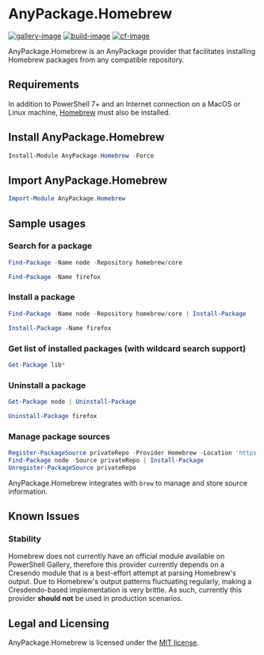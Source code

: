 # AnyPackage.Homebrew

[![gallery-image]][gallery-site]
[![build-image]][build-site]
[![cf-image]][cf-site]

[gallery-image]: https://img.shields.io/powershellgallery/dt/AnyPackage.Homebrew
[build-image]: https://img.shields.io/github/actions/workflow/status/anypackage/homebrew/CI.yml
[cf-image]: https://img.shields.io/codefactor/grade/github/anypackage/Homebrew
[gallery-site]: https://www.powershellgallery.com/packages/AnyPackage.Homebrew
[build-site]: https://github.com/anypackage/homebrew/actions/workflows/CI.yml
[cf-site]: https://www.codefactor.io/repository/github/anypackage/Homebrew

AnyPackage.Homebrew is an AnyPackage provider that facilitates installing Homebrew packages from any compatible repository.

## Requirements

In addition to PowerShell 7+ and an Internet connection on a MacOS or Linux machine, [Homebrew](https://brew.sh/) must also be installed.

## Install AnyPackage.Homebrew

```PowerShell
Install-Module AnyPackage.Homebrew -Force
```

## Import AnyPackage.Homebrew

```PowerShell
Import-Module AnyPackage.Homebrew
```

## Sample usages

### Search for a package

```PowerShell
Find-Package -Name node -Repository homebrew/core

Find-Package -Name firefox
```

### Install a package

```PowerShell
Find-Package -Name node -Repository homebrew/core | Install-Package

Install-Package -Name firefox
```

### Get list of installed packages (with wildcard search support)

```PowerShell
Get-Package lib*
```

### Uninstall a package

```PowerShell
Get-Package node | Uninstall-Package

Uninstall-Package firefox
```

### Manage package sources

```PowerShell
Register-PackageSource privateRepo -Provider Homebrew -Location 'https://somewhere/out/there/cache'
Find-Package node -Source privateRepo | Install-Package
Unregister-PackageSource privateRepo
```

AnyPackage.Homebrew integrates with `brew` to manage and store source information.

## Known Issues

### Stability

Homebrew does not currently have an official module available on PowerShell Gallery, therefore this provider currently depends on a  Cresendo module that is a best-effort attempt at parsing Homebrew's output. Due to Homebrew's output patterns fluctuating regularly, making a Cresdendo-based implementation is very brittle. As such, currently this provider **should not** be used in production scenarios.

## Legal and Licensing

AnyPackage.Homebrew is licensed under the [MIT license](./LICENSE.txt).
